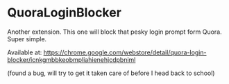 # QuoraLoginBlocker
Another extension. This one will block that pesky login prompt form Quora. Super simple.

Available at:
https://chrome.google.com/webstore/detail/quora-login-blocker/icnkgmbbkeobmpliahienehjcdpbniml

(found a bug, will try to get it taken care of before I head back to school)
